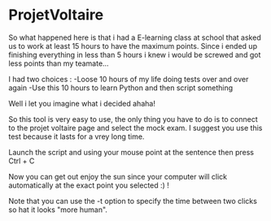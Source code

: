 # ProjetVoltaire

So what happened here is that i had a E-learning class at school that asked us to work at least 15 hours to have the maximum points.
Since i ended up finishing everything in less than 5 hours i knew i would be screwed and got less points than my teamate...

I had two choices :
-Loose 10 hours of my life doing tests over and over again 
-Use this 10 hours to learn Python and then script something 

Well i let you imagine what i decided ahaha!

So this tool is very easy to use, the only thing you have to do is to connect to the projet voltaire page and select the mock exam.
I suggest you use this test because it lasts for a vrey long time.

Launch the script and using your mouse point at the sentence then press Ctrl + C

Now you can get out enjoy the sun since your computer will click automatically at the exact point you selected :) !

Note that you can use the -t option to specify the time between two clicks so hat it looks "more human".
